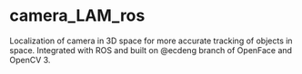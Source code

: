 # camera_LAM_ros
Localization of camera in 3D space for more accurate tracking of objects in space. Integrated with ROS and built on @ecdeng branch of OpenFace and OpenCV 3.

